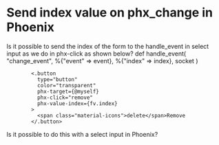 
# Send index value on phx_change in Phoenix

Is it possible to send the index of the form to the handle_event in select input as we do in phx-click as shown below?
  def handle_event(
        "change_event",
        %{"event" => event},
        %{"index" => index},
        socket
      )

            <.button
              type="button"
              color="transparent"
              phx-target={@myself}
              phx-click="remove"
              phx-value-index={fv.index}
            >
              <span class="material-icons">delete</span>Remove
            </.button>

Is it possible to do this with a select input in Phoenix?

        